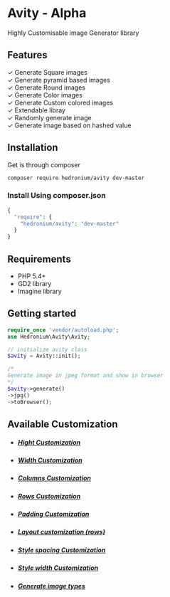 # Avity - Alpha
Highly Customisable image Generator library
## Features

✓ Generate Square images  
✓ Generate pyramid based images  
✓ Generate Round images  
✓ Generate Color images  
✓ Generate Custom colored images  
✓ Extendable libray  
✓ Randomly generate image  
✓ Generate image based on hashed value  

## Installation  
Get is through composer  
```
composer require hedronium/avity dev-master
```
### Install Using composer.json
```PHP
{
  "require": {
    "hedronium/avity": "dev-master"
  }
}
```

## Requirements

* PHP 5.4+
* GD2 library
* Imagine library

## Getting started  
```PHP
require_once 'vendor/autoload.php';
use Hedronium\Avity\Avity;

// initialize avity class
$avity = Avity::init();

/*
Generate image in jpeg format and show in browser
*/
$avity->generate()
->jpg()
->toBrowser();
```
## Available Customization
- #####  [Hight Customization](#height)
- #####  [Width Customization](#width)
- #####  [Columns Customization](#Columns)
- #####  [Rows Customization](#rows)
- #####  [Padding Customization](#padding)
- #####  [Layout customization (rows)](#layout-rows)
- #####  [Style spacing Customization](#spacing-spacing)
- #####  [Style width Customization](#style-width)
- #####  [Generate image types ](#generate-type)

